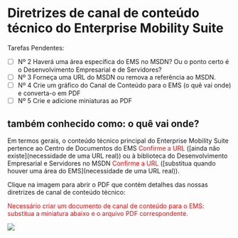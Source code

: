 <properties pageTitle="Diretrizes de canal de conteúdo técnico do EMS" description="Descreve os canais de conteúdo da Microsoft que os funcionários, parceiros e colaboradores da comunidade devem usar para publicar conteúdo técnico no Enterprise Mobility Suite." metaKeywords="" services="" solutions="" documentationCenter="" authors="v-jocgar" videoId="" scriptId="" manager="robmazz" />

<tags ms.service="contributor-guide" ms.devlang="" ms.topic="article" ms.tgt_pltfrm="" ms.workload="" ms.date="02/24/2016" ms.author="v-jocgar" />

# Diretrizes de canal de conteúdo técnico do Enterprise Mobility Suite
Tarefas Pendentes:
- [ ] Nº 2 Haverá uma área específica do EMS no MSDN? Ou o ponto certo é o Desenvolvimento Empresarial e de Servidores? 
- [ ] Nº 3 Forneça uma URL do MSDN ou remova a referência ao MSDN.  
- [ ] Nº 4 Crie um gráfico do Canal de Conteúdo para o EMS (o quê vai onde) e converta-o em PDF
- [ ] Nº 5 Crie e adicione miniaturas ao PDF

## também conhecido como: o quê vai onde?
Em termos gerais, o conteúdo técnico principal do Enterprise Mobility Suite pertence ao Centro de Documentos do EMS <span style="color:red;">Confirme a URL</span> ([ainda não existe](necessidade de uma URL real)) ou à biblioteca do Desenvolvimento Empresarial e Servidores no MSDN <span style="color:red;">Confirme a URL</span> ([substitua quando houver uma área do EMS](necessidade de uma URL real)). 

Clique na imagem para abrir o PDF que contém detalhes das nossas diretrizes de canal de conteúdo técnico:

<span style="color:red;">Necessário criar um documento de canal de conteúdo para o EMS: substitua a miniatura abaixo e o arquivo PDF correspondente.</span>

  
[![](./media/content-channels-small.png)](./media/channel-guidance.pdf?raw=true)





<!--HONumber=Mar16_HO2-->


